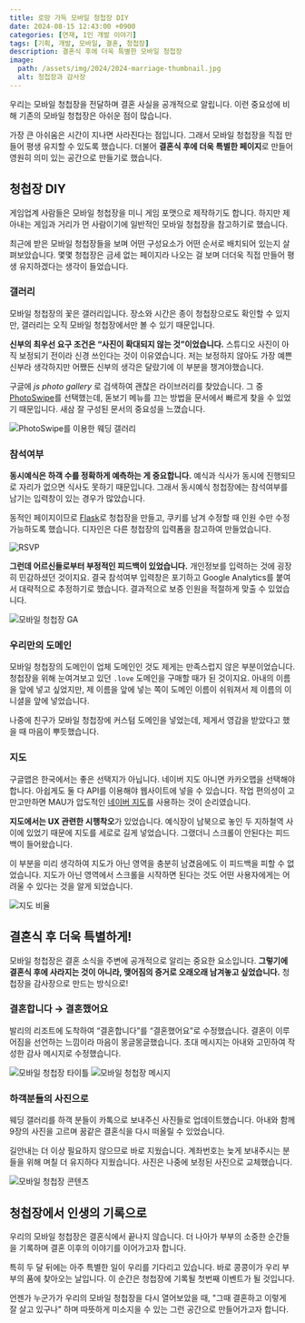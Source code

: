 ```yaml
---
title: 로망 가득 모바일 청첩장 DIY
date: 2024-08-15 12:43:00 +0900
categories: [연재, 1인 개발 이야기]
tags: [기획, 개발, 모바일, 결혼, 청첩장]
description: 결혼식 후에 더욱 특별한 모바일 청첩장
image:
  path: /assets/img/2024/2024-marriage-thumbnail.jpg
  alt: 청첩장과 감사장
---
```


우리는 모바일 청첩장을 전달하며 결혼 사실을 공개적으로 알립니다. 이런 중요성에 비해 기존의 모바일 청첩장은 아쉬운 점이 많습니다.

가장 큰 아쉬움은 시간이 지나면 사라진다는 점입니다. 그래서 모바일 청첩장을 직접 만들어 평생 유지할 수 있도록 했습니다. 더불어 **결혼식 후에 더욱 특별한 페이지**로 만들어 영원히 의미 있는 공간으로 만들기로 했습니다.


## 청첩장 DIY

게임업계 사람들은 모바일 청첩장을 미니 게임 포맷으로 제작하기도 합니다. 하지만 제 아내는 게임과 거리가 먼 사람이기에 일반적인 모바일 청첩장을 참고하기로 했습니다.

최근에 받은 모바일 청첩장들을 보며 어떤 구성요소가 어떤 순서로 배치되어 있는지 살펴보았습니다. 몇몇 청첩장은 금세 없는 페이지라 나오는 걸 보며 더더욱 직접 만들어 평생 유지하겠다는 생각이 들었습니다.


### 갤러리

모바일 청첩장의 꽃은 갤러리입니다. 장소와 시간은 종이 청첩장으로도 확인할 수 있지만, 갤러리는 오직 모바일 청첩장에서만 볼 수 있기 때문입니다.

**신부의 최우선 요구 조건은 “사진이 확대되지 않는 것”이었습니다.** 스튜디오 사진이 아직 보정되기 전이라 신경 쓰인다는 것이 이유였습니다. 저는 보정하지 않아도 가장 예쁜 신부라 생각하지만 어쨌든 신부의 생각은 달랐기에 이 부분을 챙겨야했습니다.

구글에 *js photo gallery* 로 검색하여 괜찮은 라이브러리를 찾았습니다. 그 중 [PhotoSwipe](https://photoswipe.com/getting-started/)를 선택했는데, 돋보기 메뉴를 끄는 방법을 문서에서 빠르게 찾을 수 있었기 때문입니다. 새삼 잘 구성된 문서의 중요성을 느꼈습니다.

![PhotoSwipe를 이용한 웨딩 갤러리](/assets/img/2024/2024-marriage-gallery.png)


### 참석여부

**동시예식은 하객 수를 정확하게 예측하는 게 중요합니다.** 예식과 식사가 동시에 진행되므로 자리가 없으면 식사도 못하기 때문입니다. 그래서 동시예식 청첩장에는 참석여부를 남기는 입력창이 있는 경우가 많았습니다.

동적인 페이지이므로 [Flask](https://flask.palletsprojects.com/)로 청첩장을 만들고, 쿠키를 남겨 수정할 때 인원 수만 수정 가능하도록 했습니다. 디자인은 다른 청첩장의 입력폼을 참고하여 만들었습니다.

![RSVP](/assets/img/2024/2024-marriage-rsvp.png)

**그런데 어르신들로부터 부정적인 피드백이 있었습니다.** 개인정보를 입력하는 것에 굉장히 민감하셨던 것이지요. 결국 참석여부 입력창은 포기하고 Google Analytics를 붙여서 대략적으로 추정하기로 했습니다. 결과적으로 보증 인원을 적절하게 맞출 수 있었습니다.

![모바일 청첩장 GA](/assets/img/2024/2024-marriage-ga.jpg)


### 우리만의 도메인

모바일 청첩장의 도메인이 업체 도메인인 것도 제게는 만족스럽지 않은 부분이었습니다. 청첩장을 위해 눈여겨보고 있던 `.love` 도메인을 구매할 때가 된 것이지요. 아내의 이름을 앞에 넣고 싶었지만, 제 이름을 앞에 넣는 쪽이 도메인 이름이 쉬워져서 제 이름의 이니셜을 앞에 넣었습니다.

나중에 친구가 모바일 청첩장에 커스텀 도메인을 넣었는데, 제게서 영감을 받았다고 했을 때 마음이 뿌듯했습니다.


### 지도

구글맵은 한국에서는 좋은 선택지가 아닙니다. 네이버 지도 아니면 카카오맵을 선택해야합니다. 아쉽게도 둘 다 API를 이용해야 웹사이트에 넣을 수 있습니다. 작업 편의성이 고만고만하면 MAU가 압도적인 [네이버 지도](https://www.ncloud.com/product/applicationService/maps)를 사용하는 것이 순리였습니다.

**지도에서는 UX 관련한 시행착오**가 있었습니다. 예식장이 남북으로 놓인 두 지하철역 사이에 있었기 때문에 지도를 세로로 길게 넣었습니다. 그랬더니 스크롤이 안된다는 피드백이 들어왔습니다.

이 부분을 미리 생각하여 지도가 아닌 영역을 충분히 남겼음에도 이 피드백을 피할 수 없었습니다. 지도가 아닌 영역에서 스크롤을 시작하면 된다는 것도 어떤 사용자에게는 어려울 수 있다는 것을 알게 되었습니다.

![지도 비율](/assets/img/2024/2024-marriage-map.png)


## 결혼식 후 더욱 특별하게!

모바일 청첩장은 결혼 소식을 주변에 공개적으로 알리는 중요한 요소입니다. **그렇기에 결혼식 후에 사라지는 것이 아니라, 맺어짐의 증거로 오래오래 남겨놓고 싶었습니다.** 청첩장을 감사장으로 만드는 방식으로!

### 결혼합니다 → 결혼했어요

발리의 리조트에 도착하여 “결혼합니다”를 “결혼했어요”로 수정했습니다. 결혼이 이루어짐을 선언하는 느낌이라 마음이 몽글몽글했습니다. 초대 메시지는 아내와 고민하여 작성한 감사 메시지로 수정했습니다.

![모바일 청첩장 타이틀](/assets/img/2024/2024-marriage-thumbnail.jpg)
![모바일 청첩장 메시지](/assets/img/2024/2024-marriage-message.png)

### 하객분들의 사진으로

웨딩 갤러리를 하객 분들이 카톡으로 보내주신 사진들로 업데이트했습니다. 아내와 함께 9장의 사진을 고르며 꿈같은 결혼식을 다시 떠올릴 수 있었습니다.

길안내는 더 이상 필요하지 않으므로 바로 지웠습니다. 계좌번호는 늦게 보내주시는 분들을 위해 며칠 더 유지하다 지웠습니다. 사진은 나중에 보정된 사진으로 교체했습니다.

![모바일 청첩장 콘텐츠](/assets/img/2024/2024-marriage-content.jpg)


## 청첩장에서 인생의 기록으로

우리의 모바일 청첩장은 결혼식에서 끝나지 않습니다. 더 나아가 부부의 소중한 순간들을 기록하며 결혼 이후의 이야기를 이어가고자 합니다.

특히 두 달 뒤에는 아주 특별한 일이 우리를 기다리고 있습니다. 바로 콩콩이가 우리 부부의 품에 찾아오는 날입니다. 이 순간은 청첩장에 기록될 첫번째 이벤트가 될 것입니다.

언젠가 누군가가 우리의 모바일 청첩장을 다시 열어보았을 때, "그때 결혼하고 이렇게 잘 살고 있구나" 하며 따뜻하게 미소지을 수 있는 그런 공간으로 만들어가고자 합니다.